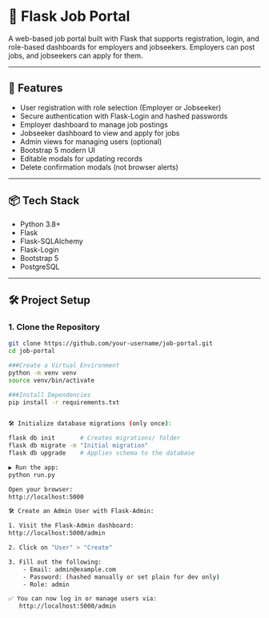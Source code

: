 # 🧰 Flask Job Portal

A web-based job portal built with Flask that supports registration, login, and role-based dashboards for employers and jobseekers. Employers can post jobs, and jobseekers can apply for them.

---

## 🚀 Features

- User registration with role selection (Employer or Jobseeker)
- Secure authentication with Flask-Login and hashed passwords
- Employer dashboard to manage job postings
- Jobseeker dashboard to view and apply for jobs
- Admin views for managing users (optional)
- Bootstrap 5 modern UI
- Editable modals for updating records
- Delete confirmation modals (not browser alerts)

---

## 📦 Tech Stack

- Python 3.8+
- Flask
- Flask-SQLAlchemy
- Flask-Login
- Bootstrap 5
- PostgreSQL

---

## 🛠️ Project Setup

### 1. Clone the Repository

```bash
git clone https://github.com/your-username/job-portal.git
cd job-portal

###Create a Virtual Environment
python -m venv venv
source venv/bin/activate   

###Install Dependencies
pip install -r requirements.txt


🛠️ Initialize database migrations (only once):

flask db init       # Creates migrations/ folder
flask db migrate -m "Initial migration"
flask db upgrade    # Applies schema to the database

▶️ Run the app:
python run.py

Open your browser:
http://localhost:5000

🛠️ Create an Admin User with Flask-Admin:

1. Visit the Flask-Admin dashboard:
http://localhost:5000/admin

2. Click on "User" > "Create"

3. Fill out the following:
    - Email: admin@example.com
    - Password: (hashed manually or set plain for dev only)
    - Role: admin

✅ You can now log in or manage users via:
   http://localhost:5000/admin    

